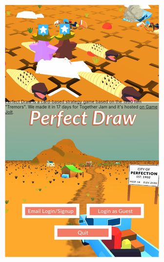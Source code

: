 [_metadata_:template]: - "project"
[_metadata_:title]: - "Perfect Draw"
[_metadata_:summary]: - "A card-based strategy game based on Tremors (1990)"
[_metadata_:tags]: - "code,gamedev,C#,Unity"
[_metadata_:image]: - "perfect-draw.jpg"
[_metadata_:date]: - "2022-07-03"

<div style="height:293px;" class="project-image-container">
    <img class="project-image" src="/images/perfect-draw-1.png">
    <img class="project-image" src="/images/perfect-draw.jpg">
</div>

Perfect Draw is a card-based strategy game based on the 1990 film "Tremors".
We made it in 17 days for Together Jam and it's hosted [on Game Jolt](https://gamejolt.com/games/perfect_draw/730210).
